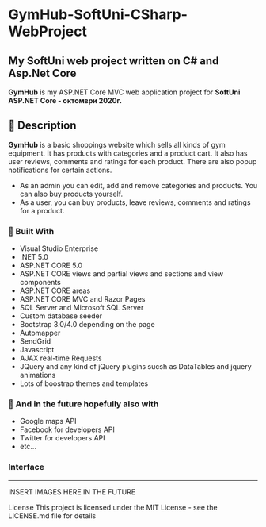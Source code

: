 # GymHub-SoftUni-CSharp-WebProject
## My SoftUni web project written on C# and Asp.Net Core 
**GymHub** is my ASP.NET Core MVC web application project for **SoftUni ASP.NET Core - октомври 2020г.**

## :pencil: Description
**GymHub** is a basic shoppings website which sells all kinds of gym equipment. It has products with categories and a product cart.
            It also has user reviews, comments and ratings for each product. There are also popup notifications for certain actions.             
- As an admin you can edit, add and remove categories and products. You can also buy products yourself. 
- As a user, you can buy products, leave reviews, comments and ratings for a product.

### :hammer: Built With

- Visual Studio Enterprise
- .NET 5.0           
- ASP.NET CORE 5.0         
- ASP.NET CORE views and partial views and sections and view components
- ASP.NET CORE areas
- ASP.NET CORE MVC and Razor Pages
- SQL Server and Microsoft SQL Server
- Custom database seeder 
- Bootstrap 3.0/4.0 depending on the page
- Automapper 
- SendGrid
- Javascript
- AJAX real-time Requests
- JQuery and any kind of jQuery plugins sucsh as DataTables and jquery animations
- Lots of boostrap themes and templates
### :hammer: And in the future hopefully also with
- Google maps API                
- Facebook for developers API
- Twitter for developers API
- etc...

<h3>Interface</h3>
<hr/>

INSERT IMAGES HERE IN THE FUTURE

License This project is licensed under the MIT License - see the LICENSE.md file for details
